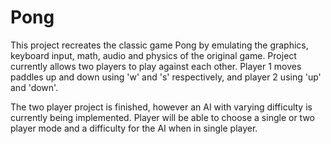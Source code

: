 # Pong
This project recreates the classic game Pong by emulating the graphics, keyboard input, math, audio and physics of the original game. Project currently allows two players to play against each other. Player 1 moves paddles up and down using 'w' and 's' respectively, and player 2 using 'up' and 'down'. 

The two player project is finished, however an AI with varying difficulty is currently being implemented. Player will be able to choose a single or two player mode and a difficulty for the AI when in single player.
